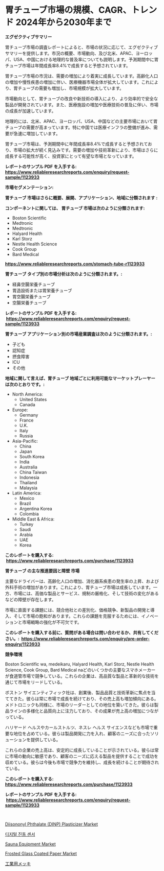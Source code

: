 <p><h1>胃チューブ市場の規模、CAGR、トレンド 2024年から2030年まで</h1></p><p><strong>エグゼクティブサマリー</strong></p>
<p><p>胃チューブ市場の調査レポートによると、市場の状況に応じて、エグゼクティブサマリーを提供します。市況の概要、市場動向、及び北米、APAC、ヨーロッパ、USA、中国における地理的な普及率についても説明します。予測期間中に胃チューブ市場は年間成長率8.4%で成長すると予想されています。</p><p>胃チューブ市場の市況は、需要の増加により着実に成長しています。高齢化人口の増加や慢性疾患の増加に伴い、医療機器市場全体が拡大しています。これにより、胃チューブの需要も増加し、市場規模が拡大しています。</p><p>市場動向として、胃チューブの改良や新技術の導入により、より効率的で安全な製品が開発されています。また、医療施設の増加や医療技術の普及に伴い、市場の成長が加速しています。</p><p>地理的には、北米、APAC、ヨーロッパ、USA、中国などの主要市場において胃チューブの需要が高まっています。特に中国では医療インフラの整備が進み、需要が急速に増加しています。</p><p>胃チューブ市場は、予測期間中に年間成長率8.4%で成長すると予想されており、市場の拡大が続く見込みです。需要の増加や技術革新により、市場はさらに成長する可能性が高く、投資家にとって有望な市場となっています。</p></p>
<p><strong>レポートのサンプル PDF を入手する: <a href="https://www.reliableresearchreports.com/enquiry/request-sample/1123933">https://www.reliableresearchreports.com/enquiry/request-sample/1123933</a></strong></p>
<p><strong>市場セグメンテーション:</strong></p>
<p><strong> 胃チューブ 市場はさらに概要、展開、アプリケーション、地域に分類されます :</strong></p>
<p><strong>コンポーネントに関しては、 胃チューブ 市場は次のように分類されます: &nbsp;</strong></p>
<p><ul><li>Boston Scientific</li><li>Medtronic</li><li>Medtronic</li><li>Halyard Health</li><li>Karl Storz</li><li>Nestle Health Science</li><li>Cook Group</li><li>Bard Medical</li></ul></p>
<p><strong><a href="https://www.reliableresearchreports.com/stomach-tube-r1123933">https://www.reliableresearchreports.com/stomach-tube-r1123933</a></strong></p>
<p><strong> 胃チューブ タイプ別の市場分析は次のように分類されます。:</strong></p>
<p><ul><li>経鼻空腸栄養チューブ</li><li>胃造設術または胃栄養チューブ</li><li>胃空腸栄養チューブ</li><li>空腸栄養チューブ</li></ul></p>
<p><strong>レポートのサンプル PDF を入手する: &nbsp;<a href="https://www.reliableresearchreports.com/enquiry/request-sample/1123933">https://www.reliableresearchreports.com/enquiry/request-sample/1123933</a></strong></p>
<p><strong> 胃チューブ アプリケーション別の市場産業調査は次のように分類されます。:</strong></p>
<p><ul><li>子ども</li><li>認知症</li><li>摂食障害</li><li>ICU</li><li>その他</li></ul></p>
<p><strong>地域に関して言えば、胃チューブ 地域ごとに利用可能なマーケットプレーヤーは次のとおりです。:</strong></p>
<p><ul>
    <li>
        North America:
        <ul>
            <li>United States</li>
            <li>Canada</li>
        </ul>
    </li>
    <li>
        Europe:
        <ul>
            <li>Germany</li>
            <li>France</li>
            <li>U.K.</li>
            <li>Italy</li>
            <li>Russia</li>
        </ul>
    </li>
    <li>
        Asia-Pacific:
        <ul>
            <li>China</li>
            <li>Japan</li>
            <li>South Korea</li>
            <li>India</li>
            <li>Australia</li>
            <li>China Taiwan</li>
            <li>Indonesia</li>
            <li>Thailand</li>
            <li>Malaysia</li>
        </ul>
    </li>
    <li>
        Latin America:
        <ul>
            <li>Mexico</li>
            <li>Brazil</li>
            <li>Argentina Korea</li>
            <li>Colombia</li>
        </ul>
    </li>
    <li>
        Middle East & Africa:
        <ul>
            <li>Turkey</li>
            <li>Saudi</li>
            <li>Arabia</li>
            <li>UAE</li>
            <li>Korea</li>
        </ul>
    </li>
    </ul></p>
<p><strong>このレポートを購入する: &nbsp;<a href="https://www.reliableresearchreports.com/purchase/1123933">https://www.reliableresearchreports.com/purchase/1123933</a></strong></p>
<p><strong>胃チューブ の主な推進要因と障壁 市場</strong></p>
<p><p>主要なドライバーは、高齢化人口の増加、消化器系疾患の発生率の上昇、および外科手術の増加があります。これにより、胃チューブ市場は成長しています。一方、市場には、高価な製品とサービス、規制の厳格化、そして技術の変化があるなどの障壁が存在します。</p><p>市場に直面する課題には、競合他社との差別化、価格競争、新製品の開発と導入、そして市場の飽和があります。これらの課題を克服するためには、イノベーションと市場戦略の強化が不可欠です。</p></p>
<p><strong>このレポートを購入する前に、質問がある場合は問い合わせるか、共有してください。:&nbsp; <a href="https://www.reliableresearchreports.com/enquiry/pre-order-enquiry/1123933">https://www.reliableresearchreports.com/enquiry/pre-order-enquiry/1123933</a></strong></p>
<p><strong>競争環境</strong></p>
<p><p>Boston Scientific wa, medeikaru, Halyard Health, Karl Storz, Nestle Health Science, Cook Group, Bard Medical naどのいくつかの主要なスマホメーカーが食道管市場で競争している。これらの企業は、高品質な製品と革新的な技術を通じて市場をリードしている。</p><p>ボストン サイエンティフィック社は、創業後、製品品質と技術革新に焦点を当ててきた。彼らは常に市場で成長を続けており、その売上高も増加傾向にある。メドトロニックも同様に、市場のリーダーとしての地位を築いてきた。彼らは製品ラインの多様化と品質向上に注力しており、その成果が売上高の増加につながっている。</p><p>ハリヤード ヘルスやカールストルツ、ネスレ ヘルス サイエンスなども市場で重要な地位を占めている。彼らは製品開発に力を入れ、顧客のニーズに合ったソリューションを提供している。</p><p>これらの企業の売上高は、安定的に成長していることが示されている。彼らは常に市場の動向に敏感であり、顧客のニーズに応える製品を提供することで成功を収めている。彼らは今後も市場で競争力を維持し、成長を続けることが期待されている。</p></p>
<p><strong>このレポートを購入する: &nbsp; <a href="https://www.reliableresearchreports.com/purchase/1123933">https://www.reliableresearchreports.com/purchase/1123933</a></strong></p>
<p><strong>レポートのサンプル PDF を入手する: &nbsp;<a href="https://www.reliableresearchreports.com/enquiry/request-sample/1123933">https://www.reliableresearchreports.com/enquiry/request-sample/1123933</a></strong><strong></strong></p>
<p>&nbsp;</p>
<p><p><a href="https://www.linkedin.com/pulse/diisononyl-phthalate-dinp-plasticizer-market-growth-trends-yoybc?trackingId=ufqxfjQlafqsa5eu8b4jiw%3D%3D">Diisononyl Phthalate (DINP) Plasticizer Market</a></p><p><a href="https://github.com/iansanftyord09878/Market-Research-Report-List-1/blob/main/282855623568.md">디지털 진동 센서</a></p><p><a href="https://github.com/Alonsoolds3wq1d81czn8rbol/Market-Research-Report-List-2/blob/main/sauna-equipment-market.md">Sauna Equipment Market</a></p><p><a href="https://www.linkedin.com/pulse/frosted-glass-coated-paper-market-size-furnishes-tr3xe?trackingId=pU0MYcgRU3MnTMmHfamSxQ%3D%3D">Frosted Glass Coated Paper Market</a></p><p><a href="https://github.com/LeanneBruen2023/Market-Research-Report-List-1/blob/main/270843624549.md">工業用メッキ</a></p></p>